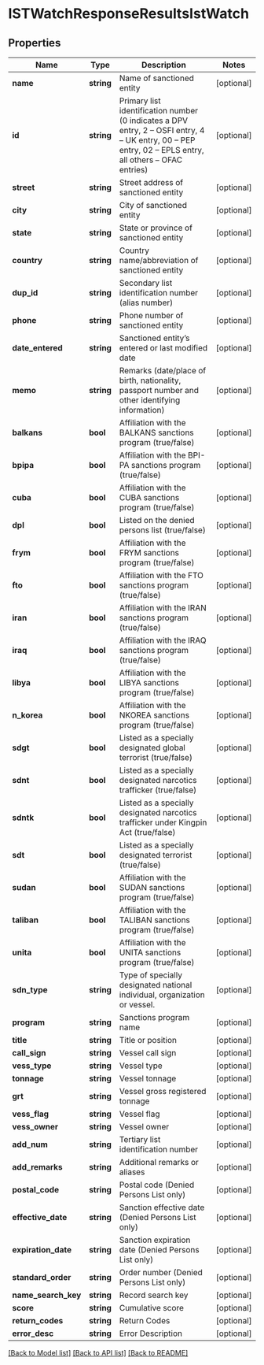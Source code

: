 # ISTWatchResponseResultsIstWatch

## Properties
Name | Type | Description | Notes
------------ | ------------- | ------------- | -------------
**name** | **string** | Name of sanctioned entity | [optional] 
**id** | **string** | Primary list identification number (0 indicates a DPV entry, 2 – OSFI entry, 4 – UK entry, 00 – PEP entry, 02 – EPLS entry, all others – OFAC entries) | [optional] 
**street** | **string** | Street address of sanctioned entity | [optional] 
**city** | **string** | City of sanctioned entity | [optional] 
**state** | **string** | State or province of sanctioned entity | [optional] 
**country** | **string** | Country name/abbreviation of sanctioned entity | [optional] 
**dup_id** | **string** | Secondary list identification number (alias number) | [optional] 
**phone** | **string** | Phone number of sanctioned entity | [optional] 
**date_entered** | **string** | Sanctioned entity’s entered or last modified date | [optional] 
**memo** | **string** | Remarks (date/place of birth, nationality, passport number and other identifying information) | [optional] 
**balkans** | **bool** | Affiliation with the BALKANS sanctions program (true/false) | [optional] 
**bpipa** | **bool** | Affiliation with the BPI-PA sanctions program (true/false) | [optional] 
**cuba** | **bool** | Affiliation with the CUBA sanctions program (true/false) | [optional] 
**dpl** | **bool** | Listed on the denied persons list (true/false) | [optional] 
**frym** | **bool** | Affiliation with the FRYM sanctions program (true/false) | [optional] 
**fto** | **bool** | Affiliation with the FTO sanctions program (true/false) | [optional] 
**iran** | **bool** | Affiliation with the IRAN sanctions program (true/false) | [optional] 
**iraq** | **bool** | Affiliation with the IRAQ sanctions program (true/false) | [optional] 
**libya** | **bool** | Affiliation with the LIBYA sanctions program (true/false) | [optional] 
**n_korea** | **bool** | Affiliation with the NKOREA sanctions program (true/false) | [optional] 
**sdgt** | **bool** | Listed as a specially designated global terrorist (true/false) | [optional] 
**sdnt** | **bool** | Listed as a specially designated narcotics trafficker (true/false) | [optional] 
**sdntk** | **bool** | Listed as a specially designated narcotics trafficker under Kingpin Act (true/false) | [optional] 
**sdt** | **bool** | Listed as a specially designated terrorist (true/false) | [optional] 
**sudan** | **bool** | Affiliation with the SUDAN sanctions program (true/false) | [optional] 
**taliban** | **bool** | Affiliation with the TALIBAN sanctions program (true/false) | [optional] 
**unita** | **bool** | Affiliation with the UNITA sanctions program (true/false) | [optional] 
**sdn_type** | **string** | Type of specially designated national individual, organization or vessel. | [optional] 
**program** | **string** | Sanctions program name | [optional] 
**title** | **string** | Title or position | [optional] 
**call_sign** | **string** | Vessel call sign | [optional] 
**vess_type** | **string** | Vessel type | [optional] 
**tonnage** | **string** | Vessel tonnage | [optional] 
**grt** | **string** | Vessel gross registered tonnage | [optional] 
**vess_flag** | **string** | Vessel flag | [optional] 
**vess_owner** | **string** | Vessel owner | [optional] 
**add_num** | **string** | Tertiary list identification number | [optional] 
**add_remarks** | **string** | Additional remarks or aliases | [optional] 
**postal_code** | **string** | Postal code (Denied Persons List only) | [optional] 
**effective_date** | **string** | Sanction effective date (Denied Persons List only) | [optional] 
**expiration_date** | **string** | Sanction expiration date (Denied Persons List only) | [optional] 
**standard_order** | **string** | Order number (Denied Persons List only) | [optional] 
**name_search_key** | **string** | Record search key | [optional] 
**score** | **string** | Cumulative score | [optional] 
**return_codes** | **string** | Return Codes | [optional] 
**error_desc** | **string** | Error Description | [optional] 

[[Back to Model list]](../README.md#documentation-for-models) [[Back to API list]](../README.md#documentation-for-api-endpoints) [[Back to README]](../README.md)


